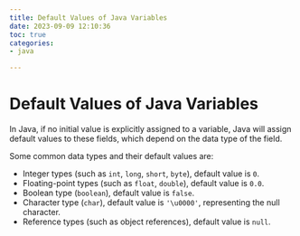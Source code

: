 ```yaml
---
title: Default Values of Java Variables
date: 2023-09-09 12:10:36
toc: true
categories:
- java

---
```


# Default Values of Java Variables

In Java, if no initial value is explicitly assigned to a variable, Java will assign default values to these fields, which depend on the data type of the field.

Some common data types and their default values are:

- Integer types (such as `int`, `long`, `short`, `byte`), default value is `0`.
- Floating-point types (such as `float`, `double`), default value is `0.0`.
- Boolean type (`boolean`), default value is `false`.
- Character type (`char`), default value is `'\u0000'`, representing the null character.
- Reference types (such as object references), default value is `null`.